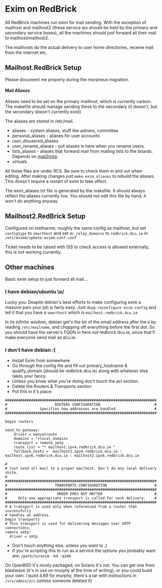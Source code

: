 # Exim on RedBrick
All RedBrick machines run exim for mail sending. With the exception of mailhost
and mailhost2 (these service ips should be held by the primary and secondary
service boxes), all the machines should just forward all their mail to
mailhost/mailhost2.

The mailhosts do the actual delivery to user home directories, receive mail from
the internet etc.

## Mailhost.RedBrick Setup
Please document me properly during the morpheus migration.

#### Mail Aliases
Aliases need to be set on the primary mailhost, which is currently carbon. The
makefile should manage sending these to the secondary (it doesn't, but the
secondary doesn't currently exist)

The aliases are stored in /etc/mail.

* aliases - system aliases, stuff like admins, committee
* personal_aliases - aliases for user accounts
* user_disusered_aliases
* user_rename_aliases - put aliases in here when you rename users.
* lists_aliases - aliases that forward mail from mailing lists to the boards.
  Depends on [mail2nntp](redbrick-apt)
* virtuals

All these files are under RCS. Be sure to check them in and out when editing.
After making changes just `make exim_aliases` to rebuild the aliases. This
doesn't require a restart of exim to take affect.

The exim_aliases.txt file is generated by the makefile. It should always reflect
the aliases currently live. You should not edit this file by hand, it won't do
anything anyway.

## Mailhost2.RedBrick Setup
Configured on metharme, roughly the same config as mailhost, but set
`configtype` to `smarthost` and set `dc_relay_domains` to `redbrick.dcu.ie` in
`/etc/exim4/update-exim4.conf.conf`

Ticket needs to be raised with ISS to check access is allowed externally, this
is not working currently.

## Other machines
Basic exim setup to just forward all mail...

### I have debian/ubuntu \o/
Lucky you. Despite debian's best efforts to make configuring exim a massive pain
your job is fairly easy. Just `dkpg-reconfigure exim-config` and tell it that
you have a `smarthost` which is `mailhost.redbrick.dcu.ie`

In its infinite wisdom, debian get's the bit of the email address after the `@`
by reading `/etc/mailname`, and chopping off everything before the first dot.
So you should have the server's FQDN in here *not* redbrick.dcu.ie, since
that'll make everyone send mail as dcu.ie.

### I don't have debian :(
* Install Exim from somewhere.
* Go through the config file and fill out primary_hostname & qualify_domain (should be redbrick.dcu.ie) along with whatever else takes your fancy.
* Unless you know what you're doing don't touch the acl section.
* Delete the Routers & Transports section
* Put this in it's place:

```
######################################################################
#                      ROUTERS CONFIGURATION                         #
#               Specifies how addresses are handled                  #
######################################################################

begin routers

send_to_gateway:
	driver = manualroute
	domains = !+local_domains
	transport = remote_smtp
	route_list = "* mailhost.ipv4.redbrick.dcu.ie "
	fallback_hosts =  mailhost2.ipv4.redbrick.dcu.ie : mailhost.ipv6.redbrick.dcu.ie : mailhost2.ipv6.redbrick.dcu.ie

#
# Just send all mail to a proper mailhost. Don't do any local delivery shite.
#
######################################################################
#                      TRANSPORTS CONFIGURATION                      #
######################################################################
#                       ORDER DOES NOT MATTER                        #
#     Only one appropriate transport is called for each delivery.    #
######################################################################
# A transport is used only when referenced from a router that successfully
# handles an address.
begin transports
# This transport is used for delivering messages over SMTP connections.
remote_smtp:
  driver = smtp
```

* Don't touch anything else, unless you want to ;)
* If you're scripting this to run as a service the options you probably want
  are: `/path/to/exim -bd -q10m`

On OpenBSD it's nicely packaged, on Solaris it's not. You can get one from
blastwave (it's in use on murphy at the time of writing), or you could build
your own. I build 4.69 for murphy, there's a tar with instructions in
`/srv/admin/src` (unless someone deleted it)
